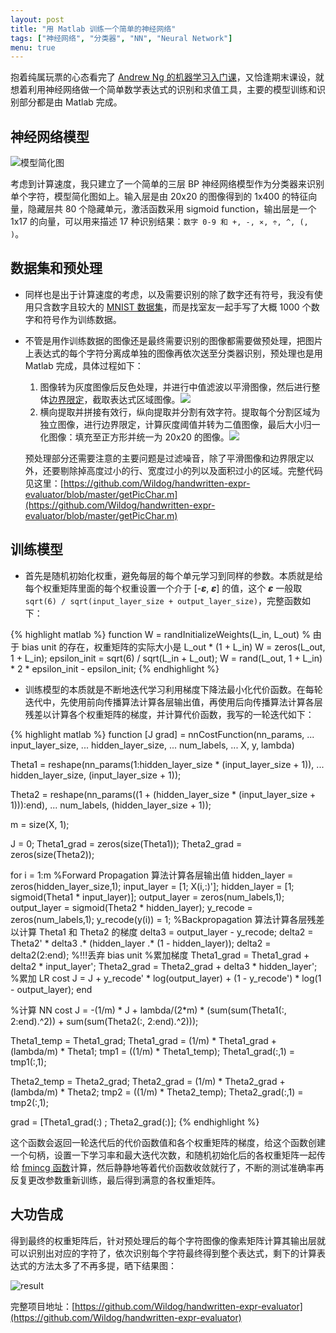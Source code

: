 ```yaml
---
layout: post
title: "用 Matlab 训练一个简单的神经网络"
tags: ["神经网络", "分类器", "NN", "Neural Network"]
menu: true
---
```


抱着纯属玩票的心态看完了 [Andrew Ng 的机器学习入门课](https://www.coursera.org/learn/machine-learning)，又恰逢期末课设，就想着利用神经网络做一个简单数学表达式的识别和求值工具，主要的模型训练和识别部分都是由 Matlab 完成。

## 神经网络模型

![模型简化图](http://7xqhhm.com1.z0.glb.clouddn.com/images/nn-model.png)

考虑到计算速度，我只建立了一个简单的三层 BP 神经网络模型作为分类器来识别单个字符，模型简化图如上。输入层是由 20x20 的图像得到的 1x400 的特征向量，隐藏层共 80 个隐藏单元，激活函数采用 sigmoid function，输出层是一个 1x17 的向量，可以用来描述 17 种识别结果：`数字 0-9 和 +, -, ⨯, ÷, ^, (, )`。

## 数据集和预处理

* 同样也是出于计算速度的考虑，以及需要识别的除了数字还有符号，我没有使用只含数字且较大的 [MNIST 数据集](http://yann.lecun.com/exdb/mnist/)，而是找室友一起手写了大概 1000 个数字和符号作为训练数据。

* 不管是用作训练数据的图像还是最终需要识别的图像都需要做预处理，把图片上表达式的每个字符分离成单独的图像再依次送至分类器识别，预处理也是用 Matlab 完成，具体过程如下：

    1. 图像转为灰度图像后反色处理，并进行中值滤波以平滑图像，然后进行整体[边界限定](https://github.com/Wildog/handwritten-expr-evaluator/blob/master/xylimit.m)，截取表达式区域图像。![](http://7xqhhm.com1.z0.glb.clouddn.com/images/img-preprocess-1.png)
    2. 横向提取并拼接有效行，纵向提取并分割有效字符。提取每个分割区域为独⽴图像，进行边界限定，计算灰度阈值并转为⼆值图像，最后大小归一化图像：填充至正方形并统一为 20x20 的图像。![](http://7xqhhm.com1.z0.glb.clouddn.com/images/img-preprocess-2.png)
    
    预处理部分还需要注意的主要问题是过滤噪音，除了平滑图像和边界限定以外，还要剔除掉高度过小的行、宽度过小的列以及面积过小的区域。完整代码见这里：[https://github.com/Wildog/handwritten-expr-evaluator/blob/master/getPicChar.m](https://github.com/Wildog/handwritten-expr-evaluator/blob/master/getPicChar.m)

## 训练模型

* 首先是随机初始化权重，避免每层的每个单元学习到同样的参数。本质就是给每个权重矩阵里面的每个权重设置一个介于 [-𝜺, 𝜺] 的值，这个 𝜺 一般取 `sqrt(6) / sqrt(input_layer_size + output_layer_size)`，完整函数如下：

{% highlight matlab %}
function W = randInitializeWeights(L_in, L_out)
% 由于 bias unit 的存在，权重矩阵的实际大小是 L_out * (1 + L_in)
W = zeros(L_out, 1 + L_in);
epsilon_init = sqrt(6) / sqrt(L_in + L_out);
W = rand(L_out, 1 + L_in) * 2 * epsilon_init - epsilon_init;
{% endhighlight %}

* 训练模型的本质就是不断地迭代学习利用梯度下降法最小化代价函数。在每轮迭代中，先使用前向传播算法计算各层输出值，再使用后向传播算法计算各层残差以计算各个权重矩阵的梯度，并计算代价函数，我写的一轮迭代如下：

{% highlight matlab %}
function [J grad] = nnCostFunction(nn_params, ...
                                   input_layer_size, ...
                                   hidden_layer_size, ...
                                   num_labels, ...
                                   X, y, lambda)

Theta1 = reshape(nn_params(1:hidden_layer_size * (input_layer_size + 1)), ...
                 hidden_layer_size, (input_layer_size + 1));

Theta2 = reshape(nn_params((1 + (hidden_layer_size * (input_layer_size + 1))):end), ...
                 num_labels, (hidden_layer_size + 1));

m = size(X, 1);
         
J = 0;
Theta1_grad = zeros(size(Theta1));
Theta2_grad = zeros(size(Theta2));

for i = 1:m
    %Forward Propagation 算法计算各层输出值
    hidden_layer = zeros(hidden_layer_size,1);
    input_layer = [1; X(i,:)'];
    hidden_layer = [1; sigmoid(Theta1 * input_layer)];
    output_layer = zeros(num_labels,1);
    output_layer = sigmoid(Theta2 * hidden_layer);
    y_recode = zeros(num_labels,1);
    y_recode(y(i)) = 1;
    %Backpropagation 算法计算各层残差以计算 Theta1 和 Theta2 的梯度
    delta3 = output_layer - y_recode;
    delta2 = Theta2' * delta3 .* (hidden_layer .* (1 - hidden_layer));
    delta2 = delta2(2:end); %!!!丢弃 bias unit
    %累加梯度
    Theta1_grad = Theta1_grad + delta2 * input_layer';
    Theta2_grad = Theta2_grad + delta3 * hidden_layer';
    %累加 LR cost
    J = J + y_recode' * log(output_layer) + (1 - y_recode') * log(1 - output_layer);
end

%计算 NN cost
J = -(1/m) * J + lambda/(2*m) * (sum(sum(Theta1(:, 2:end).^2)) + sum(sum(Theta2(:, 2:end).^2)));

Theta1_temp = Theta1_grad;
Theta1_grad = (1/m) * Theta1_grad + (lambda/m) * Theta1;
tmp1 = ((1/m) * Theta1_temp);
Theta1_grad(:,1) = tmp1(:,1);

Theta2_temp = Theta2_grad;
Theta2_grad = (1/m) * Theta2_grad + (lambda/m) * Theta2;
tmp2 = ((1/m) * Theta2_temp);
Theta2_grad(:,1) = tmp2(:,1);

grad = [Theta1_grad(:) ; Theta2_grad(:)];
{% endhighlight %}

这个函数会返回一轮迭代后的代价函数值和各个权重矩阵的梯度，给这个函数创建一个句柄，设置一下学习率和最大迭代次数，和随机初始化后的各权重矩阵一起传给 [fmincg 函数](https://github.com/Wildog/handwritten-expr-evaluator/blob/master/fmincg.m)计算，然后静静地等着代价函数收敛就行了，不断的测试准确率再反复更改参数重新训练，最后得到满意的各权重矩阵。

## 大功告成

得到最终的权重矩阵后，针对预处理后的每个字符图像的像素矩阵计算其输出层就可以识别出对应的字符了，依次识别每个字符最终得到整个表达式，剩下的计算表达式的方法太多了不再多提，晒下结果图：

![result](http://7xqhhm.com1.z0.glb.clouddn.com/images/nn-result.png)

完整项目地址：[https://github.com/Wildog/handwritten-expr-evaluator](https://github.com/Wildog/handwritten-expr-evaluator)


